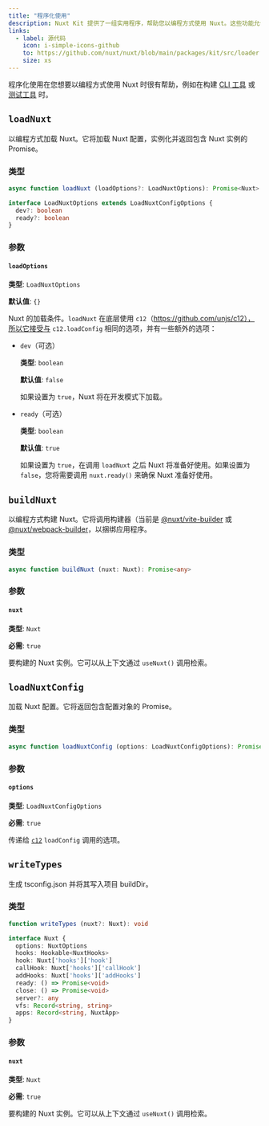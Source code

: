 ```yaml
---
title: "程序化使用"
description: Nuxt Kit 提供了一组实用程序，帮助您以编程方式使用 Nuxt。这些功能允许您加载 Nuxt、构建 Nuxt 和加载 Nuxt 配置。
links:
  - label: 源代码
    icon: i-simple-icons-github
    to: https://github.com/nuxt/nuxt/blob/main/packages/kit/src/loader
    size: xs
---
```


程序化使用在您想要以编程方式使用 Nuxt 时很有帮助，例如在构建 [CLI 工具](https://github.com/nuxt/cli) 或 [测试工具](https://github.com/nuxt/nuxt/tree/main/packages/test-utils) 时。

## `loadNuxt`

以编程方式加载 Nuxt。它将加载 Nuxt 配置，实例化并返回包含 Nuxt 实例的 Promise。

### 类型

```ts
async function loadNuxt (loadOptions?: LoadNuxtOptions): Promise<Nuxt>

interface LoadNuxtOptions extends LoadNuxtConfigOptions {
  dev?: boolean
  ready?: boolean
}
```

### 参数

#### `loadOptions`

**类型**: `LoadNuxtOptions`

**默认值**: `{}`

Nuxt 的加载条件。`loadNuxt` 在底层使用 `c12`（https://github.com/unjs/c12），所以它接受与 `c12.loadConfig` 相同的选项，并有一些额外的选项：

- `dev`（可选）

  **类型**: `boolean`

  **默认值**: `false`

  如果设置为 `true`，Nuxt 将在开发模式下加载。

- `ready`（可选）

  **类型**: `boolean`

  **默认值**: `true`

  如果设置为 `true`，在调用 `loadNuxt` 之后 Nuxt 将准备好使用。如果设置为 `false`，您将需要调用 `nuxt.ready()` 来确保 Nuxt 准备好使用。

## `buildNuxt`

以编程方式构建 Nuxt。它将调用构建器（当前是 [@nuxt/vite-builder](https://github.com/nuxt/nuxt/tree/main/packages/vite) 或 [@nuxt/webpack-builder](https://github.com/nuxt/nuxt/tree/main/packages/webpack)，以捆绑应用程序。

### 类型

```ts
async function buildNuxt (nuxt: Nuxt): Promise<any>
```

### 参数

#### `nuxt`

**类型**: `Nuxt`

**必需**: `true`

要构建的 Nuxt 实例。它可以从上下文通过 `useNuxt()` 调用检索。

## `loadNuxtConfig`

加载 Nuxt 配置。它将返回包含配置对象的 Promise。

### 类型

```ts
async function loadNuxtConfig (options: LoadNuxtConfigOptions): Promise<NuxtOptions>
```

### 参数

#### `options`

**类型**: `LoadNuxtConfigOptions`

**必需**: `true`

传递给 [`c12`](https://github.com/unjs/c12#options) `loadConfig` 调用的选项。

## `writeTypes`

生成 tsconfig.json 并将其写入项目 buildDir。

### 类型

```ts
function writeTypes (nuxt?: Nuxt): void

interface Nuxt {
  options: NuxtOptions
  hooks: Hookable<NuxtHooks>
  hook: Nuxt['hooks']['hook']
  callHook: Nuxt['hooks']['callHook']
  addHooks: Nuxt['hooks']['addHooks']
  ready: () => Promise<void>
  close: () => Promise<void>
  server?: any
  vfs: Record<string, string>
  apps: Record<string, NuxtApp>
}
```

### 参数

#### `nuxt`

**类型**: `Nuxt`

**必需**: `true`

要构建的 Nuxt 实例。它可以从上下文通过 `useNuxt()` 调用检索。

